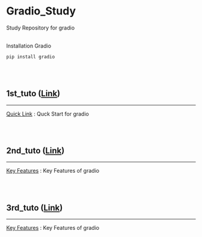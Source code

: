 # __Gradio_Study__
Study Repository for gradio
</br></br>

Installation Gradio
```cmd 
pip install gradio
```
</br></br>


## __1st_tuto__ ([Link](./1st_tuto))
---

[Quick Link](https://gradio.app/quickstart/) : Quck Start for gradio 

</br></br>

## __2nd_tuto__ ([Link](./2nd_tuto))
---

[Key Features](https://gradio.app/key-features/) : Key Features of gradio

</br></br>

## __3rd_tuto__ ([Link](./3rd_tuto))
---

[Key Features](https://gradio.app/sharing-your-app/) : Key Features of gradio